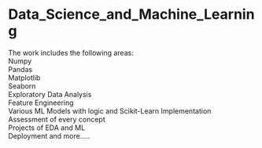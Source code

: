 # Data_Science_and_Machine_Learning
The work includes the following areas:<br>
Numpy<br>
Pandas<br>
Matplotlib<br>
Seaborn<br>
Exploratory Data Analysis<br>
Feature Engineering<br>
Various ML Models with logic and Scikit-Learn Implementation<br>
Assessment of every concept <br>
Projects of EDA and ML<br>
Deployment and more.....<br>
